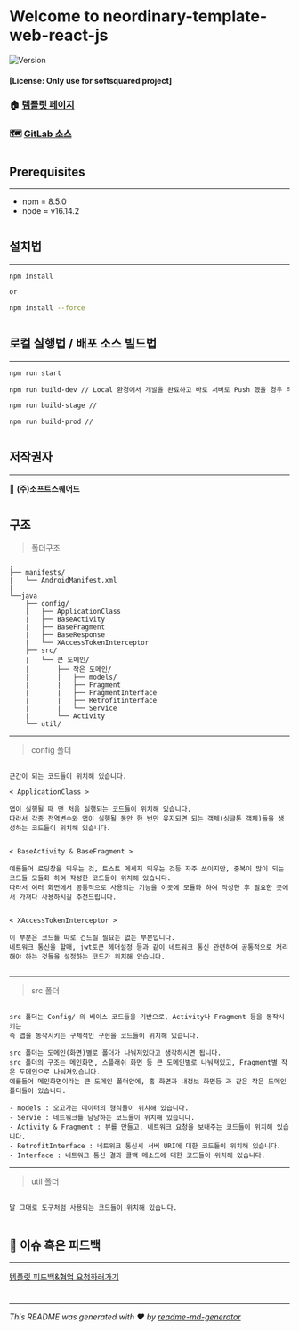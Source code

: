 # Welcome to neordinary-template-web-react-js
![Version](https://img.shields.io/badge/version-1.0.0-blue.svg?cacheSeconds=2592000)
#### [License: Only use for softsquared project]

### 🏠 [템플릿 페이지](http://localhost:3000)
### 🗺 [GitLab 소스](https://gitlab.com/softsquared/tech-department/outsource/template-outsource/neordinary-template-web-react-js)
#

## Prerequisites
***
- npm = 8.5.0
- node = v16.14.2

#

## 설치법
***
```sh
npm install

or 

npm install --force
```

#

## 로컬 실행법 / 배포 소스 빌드법
***
```sh
npm run start
 
npm run build-dev // Local 환경에서 개발을 완료하고 바로 서버로 Push 했을 경우 작동이 안되는 경우 (node version, os version, security group 보안설정)

npm run build-stage // 

npm run build-prod // 
```

#

## 저작권자
***
👤 **(주)소프트스퀘어드**

#

## 구조

> 폴더구조
```
.
├── manifests/
|   └── AndroidManifest.xml
|
└──java
    ├── config/
    |   ├── ApplicationClass
    |   ├── BaseActivity
    |   ├── BaseFragment
    |   ├── BaseResponse
    |   └── XAccessTokenInterceptor
    ├── src/
    |   └── 큰 도메인/
    |       ├── 작은 도메인/
    |       |   ├── models/
    |       |   ├── Fragment
    |       |   ├── FragmentInterface
    |       |   ├── Retrofitinterface
    |       |   └── Service
    |       └── Activity
    └── util/
```

----

> config 폴더
```

근간이 되는 코드들이 위치해 있습니다.

< ApplicationClass >

앱이 실행될 때 맨 처음 실행되는 코드들이 위치해 있습니다.
따라서 각종 전역변수와 앱이 실행될 동안 한 번만 유지되면 되는 객체(싱글톤 객체)들을 생성하는 코드들이 위치해 있습니다.


< BaseActivity & BaseFragment >

예를들어 로딩창을 띄우는 것, 토스트 메세지 띄우는 것등 자주 쓰이지만, 중복이 많이 되는 코드들 모듈화 하여 작성한 코드들이 위치해 있습니다.
따라서 여러 화면에서 공통적으로 사용되는 기능을 이곳에 모듈화 하여 작성한 후 필요한 곳에서 가져다 사용하시길 추천드립니다.


< XAccessTokenInterceptor >

이 부분은 코드를 따로 건드릴 필요는 없는 부분입니다.
네트워크 통신을 할때, jwt토큰 헤더설정 등과 같이 네트워크 통신 관련하여 공통적으로 처리해야 하는 것들을 설정하는 코드가 위치해 있습니다.


```

----

> src 폴더
```

src 폴더는 Config/ 의 베이스 코드들을 기반으로, Activity나 Fragment 등을 동작시키는
즉 앱을 동작시키는 구체적인 구현을 코드들이 위치해 있습니다.

src 폴더는 도메인(화면)별로 폴더가 나눠져있다고 생각하시면 됩니다. 
src 폴더의 구조는 메인화면, 스플래쉬 화면 등 큰 도메인별로 나눠져있고, Fragment별 작은 도메인으로 나눠져있습니다.
예를들어 메인화면이라는 큰 도메인 폴더안에, 홈 화면과 내정보 화면등 과 같은 작은 도메인 폴더들이 있습니다.

- models : 오고가는 데이터의 형식들이 위치해 있습니다.
- Servie : 네트워크를 담당하는 코드들이 위치해 있습니다.
- Activity & Fragment : 뷰를 만들고, 네트워크 요청을 보내주는 코드들이 위치해 있습니다.
- RetrofitInterface : 네트워크 통신시 서버 URI에 대한 코드들이 위치해 있습니다.
- Interface : 네트워크 통신 결과 콜백 메소드에 대한 코드들이 위치해 있습니다.

```

----

> util 폴더
```

말 그대로 도구처럼 사용되는 코드들이 위치해 있습니다.


```



## 🤝 이슈 혹은 피드백
***
[템플릿 피드백&협업 요청하러가기](https://forms.gle/133QNZ1q9TFsL1yv8)

#

***
_This README was generated with ❤️ by [readme-md-generator](https://github.com/kefranabg/readme-md-generator)_
